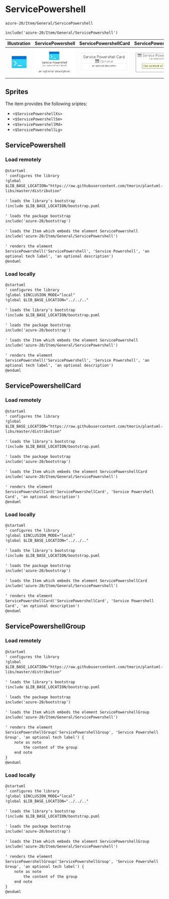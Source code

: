 # ServicePowershell


```text
azure-20/Item/General/ServicePowershell
```

```text
include('azure-20/Item/General/ServicePowershell')
```



| Illustration | ServicePowershell | ServicePowershellCard | ServicePowershellGroup |
| :---: | :---: | :---: | :---: |
| ![illustration for Illustration](../../../azure-20/Item/General/ServicePowershell.png) | ![illustration for ServicePowershell](../../../azure-20/Item/General/ServicePowershell.Local.png) | ![illustration for ServicePowershellCard](../../../azure-20/Item/General/ServicePowershellCard.Local.png) | ![illustration for ServicePowershellGroup](../../../azure-20/Item/General/ServicePowershellGroup.Local.png) |



## Sprites
The item provides the following sriptes:

- `<$ServicePowershellXs>`
- `<$ServicePowershellSm>`
- `<$ServicePowershellMd>`
- `<$ServicePowershellLg>`





## ServicePowershell

### Load remotely
```plantuml
@startuml
' configures the library
!global $LIB_BASE_LOCATION="https://raw.githubusercontent.com/tmorin/plantuml-libs/master/distribution"

' loads the library's bootstrap
!include $LIB_BASE_LOCATION/bootstrap.puml

' loads the package bootstrap
include('azure-20/bootstrap')

' loads the Item which embeds the element ServicePowershell
include('azure-20/Item/General/ServicePowershell')

' renders the element
ServicePowershell('ServicePowershell', 'Service Powershell', 'an optional tech label', 'an optional description')
@enduml
```

### Load locally
```plantuml
@startuml
' configures the library
!global $INCLUSION_MODE="local"
!global $LIB_BASE_LOCATION="../../.."

' loads the library's bootstrap
!include $LIB_BASE_LOCATION/bootstrap.puml

' loads the package bootstrap
include('azure-20/bootstrap')

' loads the Item which embeds the element ServicePowershell
include('azure-20/Item/General/ServicePowershell')

' renders the element
ServicePowershell('ServicePowershell', 'Service Powershell', 'an optional tech label', 'an optional description')
@enduml
```

## ServicePowershellCard

### Load remotely
```plantuml
@startuml
' configures the library
!global $LIB_BASE_LOCATION="https://raw.githubusercontent.com/tmorin/plantuml-libs/master/distribution"

' loads the library's bootstrap
!include $LIB_BASE_LOCATION/bootstrap.puml

' loads the package bootstrap
include('azure-20/bootstrap')

' loads the Item which embeds the element ServicePowershellCard
include('azure-20/Item/General/ServicePowershell')

' renders the element
ServicePowershellCard('ServicePowershellCard', 'Service Powershell Card', 'an optional description')
@enduml
```

### Load locally
```plantuml
@startuml
' configures the library
!global $INCLUSION_MODE="local"
!global $LIB_BASE_LOCATION="../../.."

' loads the library's bootstrap
!include $LIB_BASE_LOCATION/bootstrap.puml

' loads the package bootstrap
include('azure-20/bootstrap')

' loads the Item which embeds the element ServicePowershellCard
include('azure-20/Item/General/ServicePowershell')

' renders the element
ServicePowershellCard('ServicePowershellCard', 'Service Powershell Card', 'an optional description')
@enduml
```

## ServicePowershellGroup

### Load remotely
```plantuml
@startuml
' configures the library
!global $LIB_BASE_LOCATION="https://raw.githubusercontent.com/tmorin/plantuml-libs/master/distribution"

' loads the library's bootstrap
!include $LIB_BASE_LOCATION/bootstrap.puml

' loads the package bootstrap
include('azure-20/bootstrap')

' loads the Item which embeds the element ServicePowershellGroup
include('azure-20/Item/General/ServicePowershell')

' renders the element
ServicePowershellGroup('ServicePowershellGroup', 'Service Powershell Group', 'an optional tech label') {
    note as note
        the content of the group
    end note
}
@enduml
```

### Load locally
```plantuml
@startuml
' configures the library
!global $INCLUSION_MODE="local"
!global $LIB_BASE_LOCATION="../../.."

' loads the library's bootstrap
!include $LIB_BASE_LOCATION/bootstrap.puml

' loads the package bootstrap
include('azure-20/bootstrap')

' loads the Item which embeds the element ServicePowershellGroup
include('azure-20/Item/General/ServicePowershell')

' renders the element
ServicePowershellGroup('ServicePowershellGroup', 'Service Powershell Group', 'an optional tech label') {
    note as note
        the content of the group
    end note
}
@enduml
```

